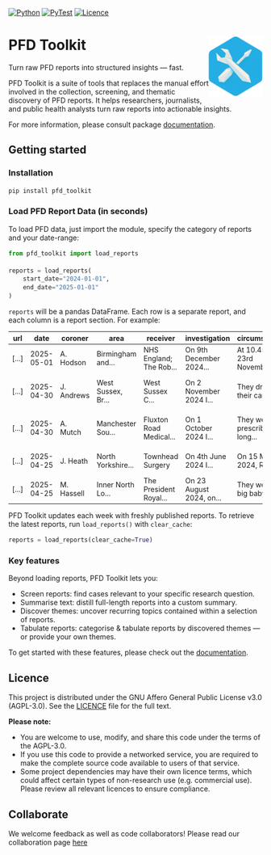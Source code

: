 [![Python](https://img.shields.io/pypi/pyversions/pfd-toolkit)](https://pypi.org/project/pfd-toolkit/)
[![PyTest](https://github.com/sam-osian/pfd-toolkit/actions/workflows/test.yml/badge.svg?label=pytest)](https://github.com/sam-osian/pfd-toolkit/actions/workflows/test.yml)
[![Licence](https://img.shields.io/github/license/sam-osian/PFD-toolkit)](LICENCE)

# PFD Toolkit <a href='https://github.com/sam-osian/pfd-toolkit'><img src='docs/assets/badge.png' align="right" height="120" /></a>

Turn raw PFD reports into structured insights — fast.

PFD Toolkit is a suite of tools that replaces the manual effort involved in the collection, screening, and thematic discovery of PFD reports. It helps researchers, journalists, and public health analysts turn raw reports into actionable insights.

For more information, please consult package [documentation](https://sam-osian.github.io/PFD-toolkit/).

## Getting started


### Installation


```bash
pip install pfd_toolkit
```


### Load PFD Report Data (in seconds)

To load PFD data, just import the module, specify the category of reports and your date-range:

```python
from pfd_toolkit import load_reports

reports = load_reports(
    start_date="2024-01-01",
    end_date="2025-01-01"
)
```

`reports` will be a pandas DataFrame. Each row is a separate report, and each column is a report section. For example:


| url                        | date       | coroner    | area                        | receiver                | investigation           | circumstances                 | concerns                   |
|----------------------------|------------|------------|-----------------------------|-------------------------|-------------------------|-------------------------------|----------------------------|
| [...]            | 2025-05-01 | A. Hodson  | Birmingham and...    | NHS England; The Rob... | On 9th December 2024... | At 10.45am on 23rd November...| To The Robert Jones... |
| [...]           | 2025-04-30 | J. Andrews | West Sussex, Br...| West Sussex C... | On 2 November 2024 I... | They drove their car into...   | The inquest was told t...  |
| [...]            | 2025-04-30 | A. Mutch   | Manchester Sou...            | Fluxton Road Medical... | On 1 October 2024 I...  | They were prescribed long...   | The inquest heard evide... |
| [...]            | 2025-04-25 | J. Heath   | North Yorkshire...   | Townhead Surgery        | On 4th June 2024 I...   | On 15 March 2024, Richar...    | When a referral docume...  |
| [...]            | 2025-04-25 | M. Hassell | Inner North Lo...          | The President Royal...  | On 23 August 2024, on...| They were a big baby and...    | With the benefit of a m... |


PFD Toolkit updates each week with freshly published reports. To retrieve the latest reports, run `load_reports()` with `clear_cache`:

```py
reports = load_reports(clear_cache=True)
```

### Key features

Beyond loading reports, PFD Toolkit lets you:
 * Screen reports: find cases relevant to your specific research question.
 * Summarise text: distill full-length reports into a custom summary.
 * Discover themes: uncover recurring topics contained within a selection of reports.
 * Tabulate reports: categorise & tabulate reports by discovered themes — or provide your own themes.

To get started with these features, please check out the [documentation](https://sam-osian.github.io/PFD-toolkit/).


## Licence

This project is distributed under the GNU Affero General Public License v3.0 (AGPL-3.0). See the [LICENCE](./LICENCE) file for the full text.

**Please note:**
- You are welcome to use, modify, and share this code under the terms of the AGPL-3.0.
- If you use this code to provide a networked service, you are required to make the complete source code available to users of that service.
- Some project dependencies may have their own licence terms, which could affect certain types of non-research use (e.g. commercial use). Please review all relevant licences to ensure compliance.

## Collaborate

We welcome feedback as well as code collaborators! Please read our collaboration page [here](https://sam-osian.github.io/PFD-toolkit/contribute/)